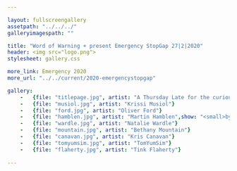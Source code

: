 ```yaml
---

layout: fullscreengallery
assetpath: "../../../"
galleryimagespath: ""

title: "Word of Warning + present Emergency StopGap 27|2|2020"
header: <img src="logo.png">
stylesheet: gallery.css

more_link: Emergency 2020
more_url: "../../current/2020-emergencystopgap"

gallery:
    -   {file: "titlepage.jpg", artist: "A Thursday Late for the curious at NIAMOS, `Thu 27 Feb, 2020", show: "<small>Image:Shkiesha Pryce</small>"}
    -   {file: "musiol.jpg", artist: "Krissi Musiol"}
    -   {file: "ford.jpg", artist: "Oliver Ford"} 
    -   {file: "hamblen.jpg", artist: "Martin Hamblen",show: "<small>by Garry Cook</small>"} 
    -   {file: "wardle.jpg", artist: "Natalie Wardle"}
    -   {file: "mountain.jpg", artist: "Bethany Mountain"}
    -   {file: "canavan.jpg", artist: "Kris Canavan"}
    -   {file: "tomyumsim.jpg", artist: "TomYumSim"}
    -   {file: "flaherty.jpg", artist: "Tink Flaherty"}
     
---
```

